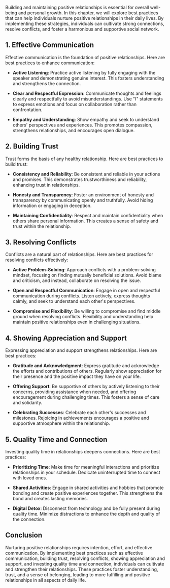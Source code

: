 
Building and maintaining positive relationships is essential for overall well-being and personal growth. In this chapter, we will explore best practices that can help individuals nurture positive relationships in their daily lives. By implementing these strategies, individuals can cultivate strong connections, resolve conflicts, and foster a harmonious and supportive social network.

**1. Effective Communication**
------------------------------

Effective communication is the foundation of positive relationships. Here are best practices to enhance communication:

* **Active Listening**: Practice active listening by fully engaging with the speaker and demonstrating genuine interest. This fosters understanding and strengthens the connection.

* **Clear and Respectful Expression**: Communicate thoughts and feelings clearly and respectfully to avoid misunderstandings. Use "I" statements to express emotions and focus on collaboration rather than confrontation.

* **Empathy and Understanding**: Show empathy and seek to understand others' perspectives and experiences. This promotes compassion, strengthens relationships, and encourages open dialogue.

**2. Building Trust**
---------------------

Trust forms the basis of any healthy relationship. Here are best practices to build trust:

* **Consistency and Reliability**: Be consistent and reliable in your actions and promises. This demonstrates trustworthiness and reliability, enhancing trust in relationships.

* **Honesty and Transparency**: Foster an environment of honesty and transparency by communicating openly and truthfully. Avoid hiding information or engaging in deception.

* **Maintaining Confidentiality**: Respect and maintain confidentiality when others share personal information. This creates a sense of safety and trust within the relationship.

**3. Resolving Conflicts**
--------------------------

Conflicts are a natural part of relationships. Here are best practices for resolving conflicts effectively:

* **Active Problem-Solving**: Approach conflicts with a problem-solving mindset, focusing on finding mutually beneficial solutions. Avoid blame and criticism, and instead, collaborate on resolving the issue.

* **Open and Respectful Communication**: Engage in open and respectful communication during conflicts. Listen actively, express thoughts calmly, and seek to understand each other's perspectives.

* **Compromise and Flexibility**: Be willing to compromise and find middle ground when resolving conflicts. Flexibility and understanding help maintain positive relationships even in challenging situations.

**4. Showing Appreciation and Support**
---------------------------------------

Expressing appreciation and support strengthens relationships. Here are best practices:

* **Gratitude and Acknowledgment**: Express gratitude and acknowledge the efforts and contributions of others. Regularly show appreciation for their presence and the positive impact they have on your life.

* **Offering Support**: Be supportive of others by actively listening to their concerns, providing assistance when needed, and offering encouragement during challenging times. This fosters a sense of care and solidarity.

* **Celebrating Successes**: Celebrate each other's successes and milestones. Rejoicing in achievements encourages a positive and supportive atmosphere within the relationship.

**5. Quality Time and Connection**
----------------------------------

Investing quality time in relationships deepens connections. Here are best practices:

* **Prioritizing Time**: Make time for meaningful interactions and prioritize relationships in your schedule. Dedicate uninterrupted time to connect with loved ones.

* **Shared Activities**: Engage in shared activities and hobbies that promote bonding and create positive experiences together. This strengthens the bond and creates lasting memories.

* **Digital Detox**: Disconnect from technology and be fully present during quality time. Minimize distractions to enhance the depth and quality of the connection.

**Conclusion**
--------------

Nurturing positive relationships requires intention, effort, and effective communication. By implementing best practices such as effective communication, building trust, resolving conflicts, showing appreciation and support, and investing quality time and connection, individuals can cultivate and strengthen their relationships. These practices foster understanding, trust, and a sense of belonging, leading to more fulfilling and positive relationships in all aspects of daily life.
